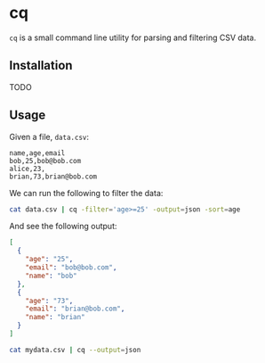 # cq

`cq` is a small command line utility for parsing and filtering CSV data.

## Installation
TODO

## Usage

Given a file, `data.csv`:
```csv
name,age,email
bob,25,bob@bob.com
alice,23,
brian,73,brian@bob.com
```

We can run the following to filter the data:
```sh
cat data.csv | cq -filter='age>=25' -output=json -sort=age
```

And see the following output:
```json
[
  {
    "age": "25",
    "email": "bob@bob.com",
    "name": "bob"
  },
  {
    "age": "73",
    "email": "brian@bob.com",
    "name": "brian"
  }
]
```

```sh
cat mydata.csv | cq --output=json 
```
